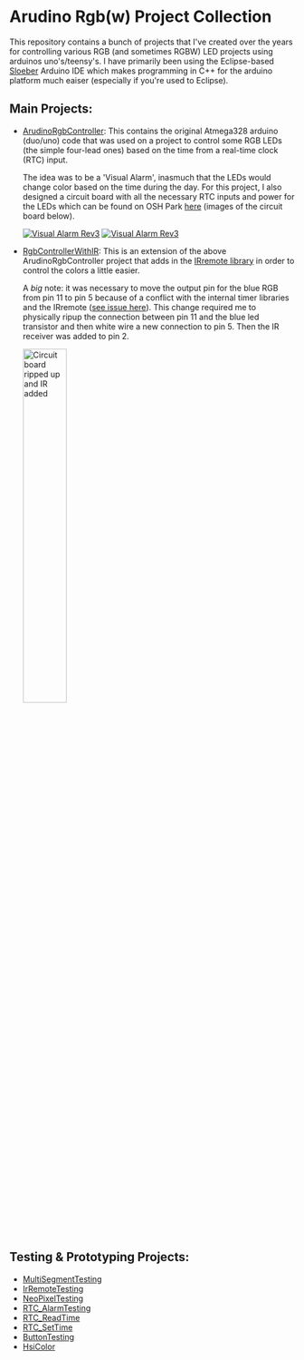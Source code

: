 # Arudino Rgb(w) Project Collection
This repository contains a bunch of projects that I've created over the years for controlling various RGB (and sometimes RGBW) LED projects using arduinos uno's/teensy's. I have primarily been using the Eclipse-based [Sloeber](http://eclipse.baeyens.it/stable.php?OS=Windows) Arduino IDE which makes programming in C++ for the arduino platform much eaiser (especially if you're used to Eclipse).

## Main Projects:
* [ArudinoRgbController](ArudinoRgbController): This contains the original Atmega328 arduino (duo/uno) code that was used on a project to control some RGB LEDs (the simple four-lead ones) based on the time from a real-time clock (RTC) input. 

    The idea was to be a 'Visual Alarm', inasmuch that the LEDs would change color based on the time during the day. For this project, I also designed a circuit board with all the necessary RTC inputs and power for the LEDs which can be found on OSH Park [here](https://oshpark.com/shared_projects/ZrMcpgAp) (images of the circuit board below). 
    
    [![Visual Alarm Rev3](https://644db4de3505c40a0444-327723bce298e3ff5813fb42baeefbaa.ssl.cf1.rackcdn.com/uploads/project/bottom_image/ZrMcpgAp/thumb_i.png)](https://oshpark.com/shared_projects/ZrMcpgAp) [![Visual Alarm Rev3](https://644db4de3505c40a0444-327723bce298e3ff5813fb42baeefbaa.ssl.cf1.rackcdn.com/uploads/project/top_image/ZrMcpgAp/thumb_i.png)](https://oshpark.com/shared_projects/ZrMcpgAp)
    
    
* [RgbControllerWithIR](RgbControllerWithIR): This is an extension of the above ArudinoRgbController project that adds in the [IRremote library](https://github.com/z3t0/Arduino-IRremote) in order to control the colors a little easier.

    A *big* note: it was necessary to move the output pin for the blue RGB from pin 11 to pin 5 because of a conflict with the internal timer libraries and the IRremote ([see issue here](https://github.com/z3t0/Arduino-IRremote/issues/251)). This change required me to physically ripup the connection between pin 11 and the blue led transistor and then white wire a new connection to pin 5. Then the IR receiver was added to pin 2.
    
    <img src="http://i.imgur.com/oDfzFbK.png" alt="Circuit board ripped up and IR added" width=40% height=40% />


## Testing & Prototyping Projects:
* [MultiSegmentTesting](MultiSegmentTesting)
* [IrRemoteTesting](IrRemoteTesting)
* [NeoPixelTesting](NeoPixelTesting)
* [RTC_AlarmTesting](RTC_AlarmTesting)
* [RTC_ReadTime](RTC_ReadTime)
* [RTC_SetTime](RTC_SetTime)
* [ButtonTesting](ButtonTesting)
* [HsiColor](HsiColor)
